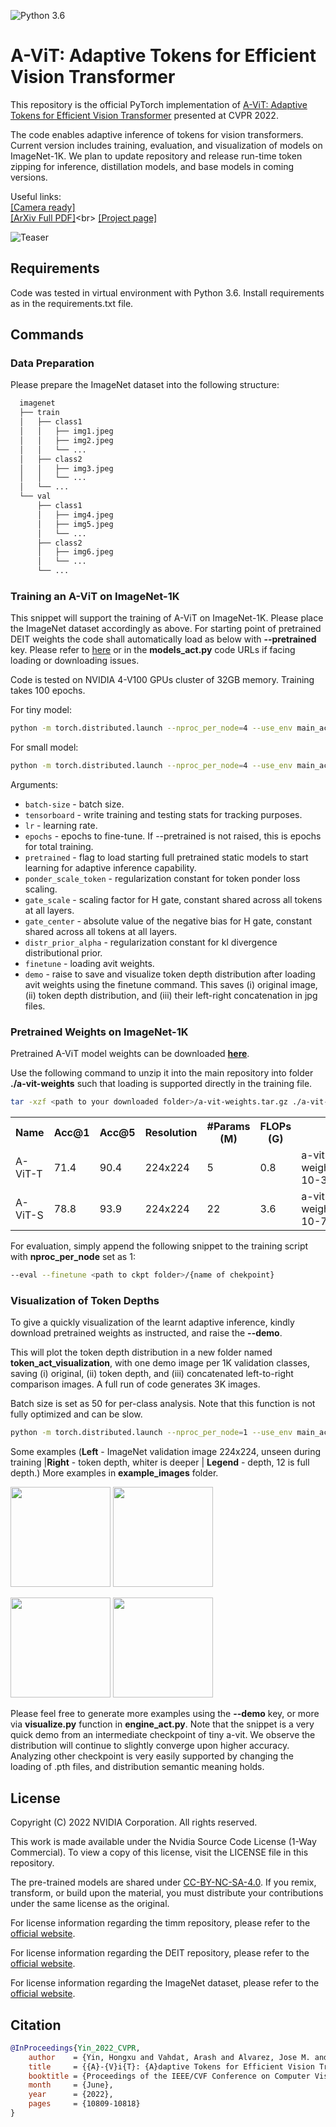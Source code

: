 ![Python 3.6](https://img.shields.io/badge/python-3.6-green.svg)
# A-ViT: Adaptive Tokens for Efficient Vision Transformer

This repository is the official PyTorch implementation of [A-ViT: Adaptive Tokens for Efficient Vision Transformer](https://openaccess.thecvf.com/content/CVPR2022/html/Yin_A-ViT_Adaptive_Tokens_for_Efficient_Vision_Transformer_CVPR_2022_paper.html) presented at CVPR 2022.

The code enables adaptive inference of tokens for vision transformers. Current version includes training, evaluation, and visualization of models on ImageNet-1K. We plan to update repository and release run-time token zipping for inference, distillation models, and base models in coming versions.

Useful links: <br>
[[Camera ready]](https://openaccess.thecvf.com/content/CVPR2022/html/Yin_A-ViT_Adaptive_Tokens_for_Efficient_Vision_Transformer_CVPR_2022_paper.html) <br>
[[ArXiv Full PDF]](https://arxiv.org/abs/2112.07658#:~:text=We%20introduce%20A%2DViT%2C%20a,the%20network%20as%20inference%20proceeds.)<br>
[[Project page]](https://a-vit.github.io/)<br>

![Teaser](example_images/teaser.jpg "Main flow")


## Requirements

Code was tested in virtual environment with Python 3.6. Install requirements as in the requirements.txt file.

## Commands

### Data Preparation

Please prepare the ImageNet dataset into the following structure:

```bash
  imagenet
  ├── train
  │   ├── class1
  │   │   ├── img1.jpeg
  │   │   ├── img2.jpeg
  │   │   └── ...
  │   ├── class2
  │   │   ├── img3.jpeg
  │   │   └── ...
  │   └── ...
  └── val
      ├── class1
      │   ├── img4.jpeg
      │   ├── img5.jpeg
      │   └── ...
      ├── class2
      │   ├── img6.jpeg
      │   └── ...
      └── ...

```

### Training an A-ViT on ImageNet-1K

This snippet will support the training of A-ViT on ImageNet-1K. Please place the ImageNet dataset accordingly as above. For starting point of pretrained DEIT weights the code shall automatically load as below with **--pretrained** key. Please refer to [here](https://github.com/facebookresearch/deit) or in the **models_act.py** code URLs if facing loading or downloading issues.

Code is tested on NVIDIA 4-V100 GPUs cluster of 32GB memory. Training takes 100 epochs.

For tiny model:
```bash
python -m torch.distributed.launch --nproc_per_node=4 --use_env main_act.py --model avit_tiny_patch16_224 --data-path <data to imagenet folder> --output_dir ./results/<name your exp for tensorboard files and ckpt> --pretrained --batch-size 128 --lr 0.0005 --tensorboard --epochs 100 --gate_scale 10.0 --gate_center 30 --warmup-epochs 5 --ponder_token_scale 0.0005 --distr_prior_alpha 0.001
```

For small model:
```bash
python -m torch.distributed.launch --nproc_per_node=4 --use_env main_act.py --model avit_small_patch16_224 --data-path <data to imagenet folder> --output_dir ./results/<name your exp name> --pretrained --batch-size 96 --lr 0.0003 --tensorboard --epochs 100 --gate_scale 10.0 --gate_center 75 --warmup-epochs 5 --ponder_token_scale 0.0005 --distr_prior_alpha 0.001
```

Arguments:
- `batch-size` - batch size.
- `tensorboard` - write training and testing stats for tracking purposes.
- `lr` - learning rate.
- `epochs` - epochs to fine-tune. If --pretrained is not raised, this is epochs for total training.
- `pretrained` - flag to load starting full pretrained static models to start learning for adaptive inference capability.
- `ponder_scale_token` - regularization constant for token ponder loss scaling.
- `gate_scale` - scaling factor for H gate, constant shared across all tokens at all layers.
- `gate_center` - absolute value of the negative bias for H gate, constant shared across all tokens at all layers.
- `distr_prior_alpha` - regularization constant for kl divergence distributional prior.
- `finetune` - loading avit weights.
- `demo` - raise to save and visualize token depth distribution after loading avit weights using the finetune command. This saves (i) original image, (ii) token depth distribution, and (iii) their left-right concatenation in jpg files.


### Pretrained Weights on ImageNet-1K

Pretrained A-ViT model weights can be downloaded **[here](https://drive.google.com/file/d/1Fk_PzkEVs21Fv2ofCkmRL-CQRiGmPmxV/view?usp=sharing)**.

Use the following command to unzip it into the main repository into folder **./a-vit-weights** such that loading is supported directly in the training file.

```bash
tar -xzf <path to your downloaded folder>/a-vit-weights.tar.gz ./a-vit-weights
```

<table>
  <tr>
    <th>Name</th>
    <th>Acc@1</th>
    <th>Acc@5</th>
    <th>Resolution</th>
    <th>#Params (M)</th>
    <th>FLOPs (G)</th>
    <th>Path </th>
  </tr>
<tr>
    <td>A-ViT-T</td>
    <td>71.4</td>
    <td>90.4</td>
    <td>224x224</td>
    <td>5</td>
    <td>0.8</td>
    <td>a-vit-weights/tiny-10-30.pth</td>
</tr>

<tr>
    <td>A-ViT-S</td>
    <td>78.8</td>
    <td>93.9</td>
    <td>224x224</td>
    <td>22</td>
    <td>3.6</td>
    <td>a-vit-weights/small-10-75.pth</a></td>
</tr>

</table>


For evaluation, simply append the following snippet to the training script with **nproc_per_node** set as 1:
```bash
--eval --finetune <path to ckpt folder>/{name of chekpoint}
```

### Visualization of Token Depths
To give a quickly visualization of the learnt adaptive inference, kindly download pretrained weights as instructed, and raise the **--demo**.

This will plot the token depth distribution in a new folder named **token_act_visualization**, with one demo image per 1K validation classes, saving (i) original, (ii) token depth, and (iii) concatenated left-to-right comparison images. A full run of code generates 3K images.

Batch size is set as 50 for per-class analysis. Note that this function is not fully optimized and can be slow.

```bash
python -m torch.distributed.launch --nproc_per_node=1 --use_env main_act.py --model avit_tiny_patch16_224 --data-path <data to imagenet folder> --finetune <path to ckpt folder>/visualization-tiny.pth --demo
```

Some examples (**Left** - ImageNet validation image 224x224, unseen during training |**Right** - token depth, whiter is deeper | **Legend** - depth, 12 is full depth.) More examples in **example_images** folder.

<img src="./example_images/class11_combined.jpg" height = 160px > <img src="./example_images/class47_combined.jpg" height = 160px>

<img src="./example_images/class51_combined.jpg" height = 160px> <img src="./example_images/class127_combined.jpg" height = 160px>

 Please feel free to generate more examples using the **--demo** key, or more via **visualize.py** function in **engine_act.py**. Note that the snippet is a very quick demo from an intermediate checkpoint of tiny a-vit. We observe the distribution will continue to slightly converge upon higher accuracy. Analyzing other checkpoint is very easily supported by changing the loading of .pth files, and distribution semantic meaning holds.

## License

Copyright (C) 2022 NVIDIA Corporation. All rights reserved.

This work is made available under the Nvidia Source Code License (1-Way Commercial). To view a copy of this license, visit the LICENSE file in this repository.

The pre-trained models are shared under [CC-BY-NC-SA-4.0](https://creativecommons.org/licenses/by-nc-sa/4.0/). If you remix, transform, or build upon the material, you must distribute your contributions under the same license as the original.

For license information regarding the timm repository, please refer to the [official website](https://github.com/rwightman/pytorch-image-models).

For license information regarding the DEIT repository, please refer to the [official website](https://github.com/facebookresearch/deit/blob/main/LICENSE).

For license information regarding the ImageNet dataset, please refer to the [official website](https://www.image-net.org/).


## Citation
```bibtex
@InProceedings{Yin_2022_CVPR,
    author    = {Yin, Hongxu and Vahdat, Arash and Alvarez, Jose M. and Mallya, Arun and Kautz, Jan and Molchanov, Pavlo},
    title     = {{A}-{V}i{T}: {A}daptive Tokens for Efficient Vision Transformer},
    booktitle = {Proceedings of the IEEE/CVF Conference on Computer Vision and Pattern Recognition (CVPR)},
    month     = {June},
    year      = {2022},
    pages     = {10809-10818}
}
```

